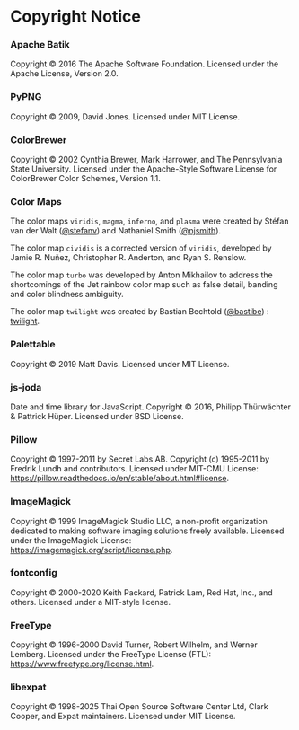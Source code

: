 # Copyright Notice

### Apache Batik

Copyright © 2016 The Apache Software Foundation. Licensed under the Apache License, Version 2.0.

### PyPNG

Copyright © 2009, David Jones. Licensed under MIT License.

### ColorBrewer

Copyright © 2002 Cynthia Brewer, Mark Harrower, and The Pennsylvania State University.
Licensed under the Apache-Style Software License for ColorBrewer Color Schemes, Version 1.1.

### Color Maps

The color maps `viridis`, `magma`, `inferno`, and `plasma` were created by
Stéfan van der Walt ([@stefanv](https://github.com/stefanv)) and Nathaniel
Smith ([@njsmith](https://github.com/njsmith)).

The color map `cividis` is a corrected version of `viridis`, developed by
Jamie R. Nuñez, Christopher R. Anderton, and Ryan S. Renslow.

The color map `turbo` was developed by Anton Mikhailov to address the
shortcomings of the Jet rainbow color map such as false detail, banding and
color blindness ambiguity.

The color map `twilight` was created by Bastian
Bechtold ([@bastibe](https://github.com/bastibe)) : [twilight](https://github.com/bastibe/twilight).

### Palettable

Copyright © 2019 Matt Davis. Licensed under MIT License.

### js-joda

Date and time library for JavaScript.
Copyright © 2016, Philipp Thürwächter & Pattrick Hüper. Licensed under BSD License.

### Pillow

Copyright © 1997-2011 by Secret Labs AB. Copyright (c) 1995-2011 by Fredrik Lundh and contributors.
Licensed under MIT-CMU License: https://pillow.readthedocs.io/en/stable/about.html#license.

### ImageMagick

Copyright © 1999 ImageMagick Studio LLC, a non-profit organization dedicated
to making software imaging solutions freely available.
Licensed under the ImageMagick License: https://imagemagick.org/script/license.php.

### fontconfig

Copyright © 2000-2020 Keith Packard, Patrick Lam, Red Hat, Inc., and others.
Licensed under a MIT-style license.

### FreeType

Copyright © 1996-2000 David Turner, Robert Wilhelm, and Werner Lemberg.
Licensed under the FreeType License (FTL): https://www.freetype.org/license.html.

### libexpat

Copyright © 1998-2025 Thai Open Source Software Center Ltd, Clark Cooper, and Expat maintainers.
Licensed under MIT License.